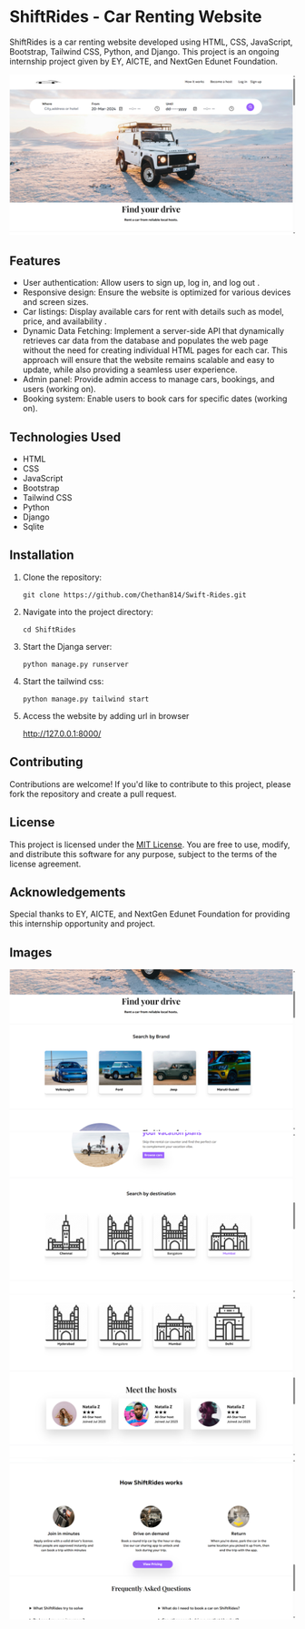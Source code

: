 # ShiftRides - Car Renting Website

ShiftRides is a car renting website developed using HTML, CSS, JavaScript, Bootstrap, Tailwind CSS, Python, and Django. This project is an ongoing internship project given by EY, AICTE, and NextGen Edunet Foundation.

[![Alt text](readme/thumbnail_wp.png)](readme/video_wp.mp4)

## Features

- User authentication: Allow users to sign up, log in, and log out . 
- Responsive design: Ensure the website is optimized for various devices and screen sizes.
- Car listings: Display available cars for rent with details such as model, price, and availability .
- Dynamic Data Fetching: Implement a server-side API that dynamically retrieves car data from the database and populates the web page without the need for creating individual HTML pages for each car. This approach will ensure that the website remains scalable and easy to update, while also providing a seamless user experience.
- Admin panel: Provide admin access to manage cars, bookings, and users (working on).
- Booking system: Enable users to book cars for specific dates (working on).

## Technologies Used

- HTML
- CSS
- JavaScript
- Bootstrap
- Tailwind CSS
- Python
- Django
- Sqlite

## Installation

1. Clone the repository:

   ```git
   git clone https://github.com/Chethan814/Swift-Rides.git
   ```

2. Navigate into the project directory:

    ```git
    cd ShiftRides
    ```
    

3. Start the Djanga server:
     ```terminal
     python manage.py runserver
     ```
4. Start the tailwind css:
     ```terminal
     python manage.py tailwind start
     ```

5. Access the website by adding url in browser 
     
     http://127.0.0.1:8000/
     

## Contributing

Contributions are welcome! If you'd like to contribute to this project, please fork the repository and create a pull request.

## License

This project is licensed under the [MIT License](LICENSE). You are free to use, modify, and distribute this software for any purpose, subject to the terms of the license agreement.

## Acknowledgements

Special thanks to EY, AICTE, and NextGen Edunet Foundation for providing this internship opportunity and project.


## Images
![Car Image](readme/2.png)
![Car Image](readme/3.png)
![Car Image](readme/4.png)
![Car Image](readme/5.png)

     




